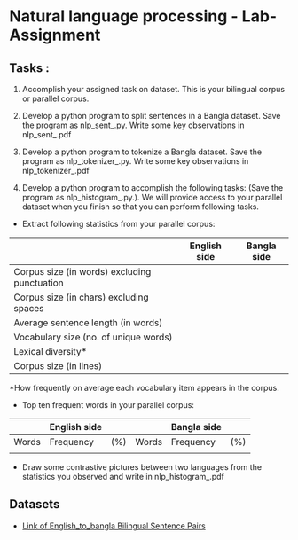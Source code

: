 # Natural language processing - Lab-Assignment

## Tasks :
1. Accomplish your assigned task on dataset. This is your bilingual corpus or parallel corpus.


2. Develop a python program to split sentences in a Bangla dataset. Save the program as nlp_sent_<roll>.py. Write some key observations in nlp_sent_<roll>.pdf 
 

3. Develop a python program to tokenize a Bangla dataset. Save the program as nlp_tokenizer_<roll>.py. Write some key observations in nlp_tokenizer_<roll>.pdf


4. Develop a python program to accomplish the following tasks: (Save the program as nlp_histogram_<roll>.py.). We will provide access to your parallel dataset when you finish so that you can perform following tasks.
   
* Extract following statistics from your parallel corpus:

|                                              | English side | Bangla side |
|----------------------------------------------|--------------|-------------|
| Corpus size (in words) excluding punctuation |              |             |
| Corpus size (in chars) excluding spaces      |              |             |
| Average sentence length (in words)           |              |             |
| Vocabulary size (no. of unique words)        |              |             |
| Lexical diversity*                           |              |             |
| Corpus size (in lines)                       |              |             |
   *How frequently on average each vocabulary item appears in the corpus.
   
* Top ten frequent words in your parallel corpus:

|       | English side |     |       | Bangla side |     |
|-------|--------------|-----|-------|-------------|-----|
| Words | Frequency    | (%) | Words | Frequency   | (%) |
|       |              |     |       |             |     |

* Draw some contrastive pictures between two languages from the statistics you observed and write in nlp_histogram_<roll>.pdf

## Datasets
* [Link of English_to_bangla Bilingual Sentence Pairs](https://www.kaggle.com/snanilim/banglaenglish-corpora?select=ben.txt)